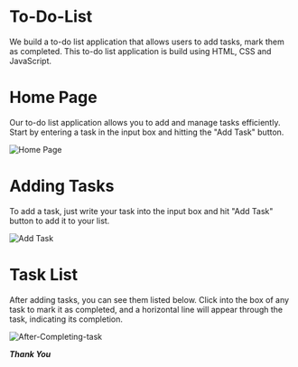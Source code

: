 # To-Do-List
We build a to-do list application that allows users to add tasks, mark them as completed. This to-do list application is build using HTML, CSS and JavaScript.

# Home Page
Our to-do list application allows you to add and manage tasks efficiently. Start by entering a task in the input box and hitting the "Add Task" button.

![Home Page](https://github.com/umeshsanap/To-Do-List/assets/128315120/a7f70f44-21e4-4581-bb3c-2c85a59ac8e6)

# Adding Tasks
To add a task, just write your task into the input box and hit "Add Task" button to add it to your list.

![Add Task](https://github.com/umeshsanap/To-Do-List/assets/128315120/156abb50-4f3d-4a27-bf64-f5dcf27e2626)

# Task List
After adding tasks, you can see them listed below. Click into the box of any task to mark it as completed, and a horizontal line will appear through the task, indicating its completion.

![After-Completing-task](https://github.com/umeshsanap/To-Do-List/assets/128315120/12b34eb9-5f22-48c9-9877-e621ea7dc91e)


**_Thank You_**
